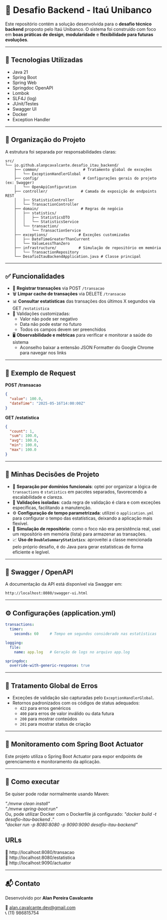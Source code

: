
# 📘 Desafio Backend - Itaú Unibanco

Este repositório contém a solução desenvolvida para o **desafio técnico backend** proposto pelo Itaú Unibanco. O sistema foi construído com foco em **boas práticas de design**, **modularidade** e **flexibilidade para futuras evoluções**.

---

## 🔧 Tecnologias Utilizadas

- Java 21
- Spring Boot
- Spring Web
- Springdoc OpenAPI
- Lombok
- SLF4J (log)
- JUnit/Testes
- Swagger UI
- Docker
- Exception Handler

---

## 🧠 Organização do Projeto

A estrutura foi separada por responsabilidades claras:

```
src/
└── io.github.alanpcavalcante.desafio_itau_backend/
    ├── common/                    # Tratamento global de exceções
    │   └── ExceptionHandlerGlobal
    ├── config/                    # Configurações gerais do projeto (ex: Swagger)
    │   └── OpenApiConfiguration
    ├── controller/               # Camada de exposição de endpoints REST
    │   ├── StatisticController
    │   └── TransactionController
    ├── domain/                   # Regras de negócio
    │   ├── statistics/
    │   │   ├── StatisticsDTO
    │   │   └── StatisticsService
    │   └── transaction/
    │       └── TransactionService
    ├── exceptions/              # Exceções customizadas
    │   ├── DateTimeGreaterThanCurrent
    │   └── ValueLessThanZero
    ├── infrastructure/          # Simulação de repositório em memória
    │   └── TransactionRepository
    └── DesafioItauBackendApplication.java # Classe principal
```

---

## ✅ Funcionalidades

- 🔄 **Registrar transações** via POST `/transacao`
- 🗑️ **Limpar cache de transações** via DELETE `/transacao`
- 📊 **Consultar estatísticas** das transações dos últimos X segundos via GET `/estatistica`
- 🧹 Validações customizadas:
  - Valor não pode ser negativo
  - Data não pode estar no futuro
  - Todos os campos devem ser preenchidos
- 🖥️ **Observabilidade e métricas** para verificar e monitorar a saúde do sistema
  - Aconselho baixar a entensão JSON Formatter do Google Chrome para navegar nos links

---

## 📁 Exemplo de Request

**POST /transacao**
```json
{
  "value": 100.0,
  "dateTime": "2025-05-16T14:00:00Z"
}
```

**GET /estatistica**
```json
{
  "count": 1,
  "sum": 100.0,
  "avg": 100.0,
  "min": 100.0,
  "max": 100.0
}
```

---

## 💭 Minhas Decisões de Projeto

- 🌱 **Separação por domínios funcionais**: optei por organizar a lógica de `transactions` e `statistics` em pacotes separados, favorecendo a escalabilidade e clareza.
- 🧪 **Validações isoladas**: cada regra de validação é clara e com exceções específicas, facilitando a manutenção.
- ⚙️ **Configuração de tempo parametrizada**: utilizei o `application.yml` para configurar o tempo das estatísticas, deixando a aplicação mais flexível.
- 🧰 **Simulação de repositório**: como o foco não era persistência real, usei um repositório em memória (lista) para armazenar as transações.
- 📈 **Uso de `DoubleSummaryStatistics`**: aproveitei a classe mencionada pelo próprio desafio, é do Java para gerar estatísticas de forma eficiente e legível.

---

## 📄 Swagger / OpenAPI

A documentação da API está disponível via Swagger em:

```
http://localhost:8080/swagger-ui.html
```

---

## ⚙️ Configurações (application.yml)

```yaml
transactions:
  timer:
    seconds: 60     # Tempo em segundos considerado nas estatísticas

logging:
  file:
    name: app.log   # Geração de logs no arquivo app.log

springdoc:
  override-with-generic-response: true
```

---

## 🚫 Tratamento Global de Erros

- Exceções de validação são capturadas pelo `ExceptionHandlerGlobal`.
- Retornos padronizados com os códigos de status adequados:
  - `422` para erros genéricos
  - `400` para erros de valor inválido ou data futura
  - `200` para mostrar conteúdos
  - `201` para mostrar status de criação
---

## 🔧 Monitoramento com Spring Boot Actuator

Este projeto utiliza o Spring Boot Actuator para expor endpoints de gerenciamento e monitoramento da aplicação.

---

## 🚀 Como executar

Se quiser pode rodar normalmente usando Maven:

<i>
"./mvnw clean install" <br>
"./mvnw spring-boot:run"
</i>
<br>
Ou, pode utilizar Docker com o Dockerfile já configurado:

<i>
"docker build -t desafio-itau-backend ." <br>
"docker run -p 8080:8080 -p 9090:9090 desafio-itau-backend"
</i>

## URLs
🔗 http://localhost:8080/transacao <br>
🔗 http://localhost:8080/estatistica <br>
🔗 http://localhost:9090/actuator



---

## 📬 Contato

Desenvolvido por **Alan Pereira Cavalcante**

📧 alan.cavalcante.dev@gmail.com <br>
📞 (11) 986815754
